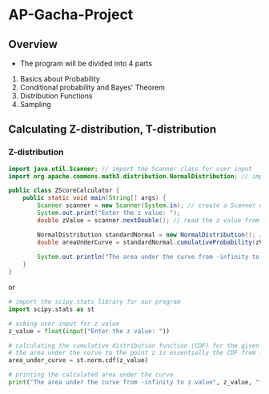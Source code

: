 # AP-Gacha-Project
## Overview
- The program will be divided into 4 parts
1. Basics about Probability 
2. Conditional probability and Bayes' Theorem
3. Distribution Functions
4. Sampling

## Calculating Z-distribution, T-distribution
### Z-distribution
```java
import java.util.Scanner; // import the Scanner class for user input
import org.apache.commons.math3.distribution.NormalDistribution; // import the NormalDistribution class from the Apache Commons Math library

public class ZScoreCalculator {
    public static void main(String[] args) {
        Scanner scanner = new Scanner(System.in); // create a Scanner object for user input
        System.out.print("Enter the z value: ");
        double zValue = scanner.nextDouble(); // read the z value from user input

        NormalDistribution standardNormal = new NormalDistribution(); // create a NormalDistribution object
        double areaUnderCurve = standardNormal.cumulativeProbability(zValue); // calculate the cumulative distribution function (CDF)
        
        System.out.println("The area under the curve from -infinity to z value " + zValue + " is: " + areaUnderCurve); // print the calculated area under the curve
    }
}
```
or
```python
# import the scipy.stats library for our program
import scipy.stats as st 

# asking user input for z value
z_value = float(input("Enter the z value: "))

# calculating the cumulative distribution function (CDF) for the given z value
# the area under the curve to the point z is essentially the CDF from -infinity to z. 
area_under_curve = st.norm.cdf(z_value)

# printing the calculated area under the curve
print("The area under the curve from -infinity to z value", z_value, "is:", area_under_curve)

```



